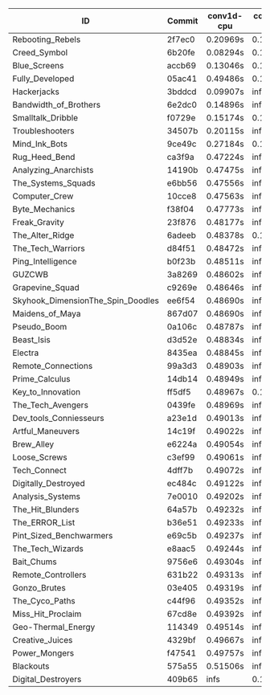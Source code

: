|ID|Commit|conv1d-cpu|conv1d-gpu|DWSPConv2D-gpu|gemm-gpu|avg|
|-|-|-|-|-|-|-|
|Rebooting_Rebels|2f7ec0|0.20969s|0.12207s|2.75446s|1.84173s|1.23199s|
|Creed_Symbol|6b20fe|0.08294s|0.13141s|2.95488s|1.78352s|1.23819s|
|Blue_Screens|accb69|0.13046s|0.13576s|2.84024s|1.86828s|1.24369s|
|Fully_Developed|05ac41|0.49486s|0.13336s|2.85686s|2.08730s|1.39310s|
|Hackerjacks|3bddcd|0.09907s|infs|infs|4.34439s|infs|
|Bandwidth_of_Brothers|6e2dc0|0.14896s|infs|infs|1.99282s|infs|
|Smalltalk_Dribble|f0729e|0.15174s|0.12861s|infs|1.95494s|infs|
|Troubleshooters|34507b|0.20115s|infs|infs|4.41549s|infs|
|Mind_Ink_Bots|9ce49c|0.27184s|0.16618s|infs|4.32900s|infs|
|Rug_Heed_Bend|ca3f9a|0.47224s|infs|infs|4.34323s|infs|
|Analyzing_Anarchists|14190b|0.47475s|infs|infs|4.37049s|infs|
|The_Systems_Squads|e6bb56|0.47556s|infs|infs|4.37528s|infs|
|Computer_Crew|10cce8|0.47563s|infs|infs|4.41126s|infs|
|Byte_Mechanics|f38f04|0.47773s|infs|infs|4.35862s|infs|
|Freak_Gravity|23f876|0.48177s|infs|infs|4.36164s|infs|
|The_Alter_Ridge|6adeeb|0.48378s|0.12924s|infs|4.31840s|infs|
|The_Tech_Warriors|d84f51|0.48472s|infs|infs|4.36611s|infs|
|Ping_Intelligence|b0f23b|0.48511s|infs|infs|4.37305s|infs|
|GUZCWB|3a8269|0.48602s|infs|infs|4.36388s|infs|
|Grapevine_Squad|c9269e|0.48646s|infs|infs|4.36839s|infs|
|Skyhook_DimensionThe_Spin_Doodles|ee6f54|0.48690s|infs|infs|4.38080s|infs|
|Maidens_of_Maya|867d07|0.48690s|infs|infs|4.37307s|infs|
|Pseudo_Boom|0a106c|0.48787s|infs|infs|4.34951s|infs|
|Beast_Isis|d3d52e|0.48834s|infs|infs|4.35885s|infs|
|Electra|8435ea|0.48845s|infs|infs|4.37586s|infs|
|Remote_Connections|99a3d3|0.48903s|infs|infs|4.36095s|infs|
|Prime_Calculus|14db14|0.48949s|infs|infs|4.37373s|infs|
|Key_to_Innovation|ff5df5|0.48967s|0.16966s|infs|4.32134s|infs|
|The_Tech_Avengers|0439fe|0.48969s|infs|infs|4.36815s|infs|
|Dev_tools_Conniesseurs|a23e1d|0.49013s|infs|infs|4.37525s|infs|
|Artful_Maneuvers|14c19f|0.49022s|infs|infs|4.55463s|infs|
|Brew_Alley|e6224a|0.49054s|infs|infs|4.42739s|infs|
|Loose_Screws|c3ef99|0.49061s|infs|infs|4.36218s|infs|
|Tech_Connect|4dff7b|0.49072s|infs|infs|4.36486s|infs|
|Digitally_Destroyed|ec484c|0.49122s|infs|infs|4.36445s|infs|
|Analysis_Systems|7e0010|0.49202s|infs|infs|4.38574s|infs|
|The_Hit_Blunders|64a57b|0.49232s|infs|infs|4.37077s|infs|
|The_ERROR_List|b36e51|0.49233s|infs|infs|4.35088s|infs|
|Pint_Sized_Benchwarmers|e69c5b|0.49237s|infs|infs|4.38316s|infs|
|The_Tech_Wizards|e8aac5|0.49244s|infs|infs|4.36884s|infs|
|Bait_Chums|9756e6|0.49304s|infs|infs|4.37960s|infs|
|Remote_Controllers|631b22|0.49313s|infs|infs|4.36528s|infs|
|Gonzo_Brutes|03e405|0.49319s|infs|infs|4.41482s|infs|
|The_Cyco_Paths|c44f96|0.49352s|infs|infs|4.42945s|infs|
|Miss_Hit_Proclaim|67cd8e|0.49392s|infs|infs|4.36073s|infs|
|Geo-Thermal_Energy|114349|0.49514s|infs|infs|4.37235s|infs|
|Creative_Juices|4329bf|0.49667s|infs|infs|4.36829s|infs|
|Power_Mongers|f47541|0.49757s|infs|infs|4.36567s|infs|
|Blackouts|575a55|0.51506s|infs|infs|4.46282s|infs|
|Digital_Destroyers|409b65|infs|0.12689s|2.80683s|1.89117s|infs|
